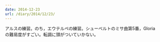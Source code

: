 ```yaml
---
date: 2014-12-23
url: /diary/2014/12/23/
---
```


アルスの練習。のち，エウテルペの練習。シューベルトのミサ曲第5番，Gloriaの難易度がすごい。転調に頭がついていかない。